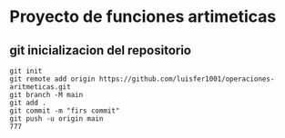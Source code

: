 # Proyecto de funciones artimeticas

## git inicializacion del repositorio
```
git init 
git remote add origin https://github.com/luisfer1001/operaciones-aritmeticas.git
git branch -M main
git add .
git commit -m "firs commit"
git push -u origin main
777
```